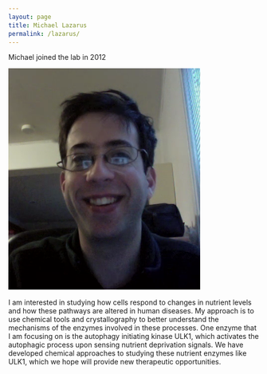 ```yaml
---
layout: page
title: Michael Lazarus
permalink: /lazarus/
---
```


Michael joined the lab in 2012

![lazarus pic](../img/lazarus.png)

I am interested in studying how cells respond to changes in nutrient levels and how these pathways are altered in human diseases. My approach is to use chemical tools and crystallography to better understand the mechanisms of the enzymes involved in these processes. One enzyme that I am focusing on is the autophagy initiating kinase ULK1, which activates the autophagic process upon sensing nutrient deprivation signals. We have developed chemical approaches to studying these nutrient enzymes like ULK1, which we hope will provide new therapeutic opportunities.
